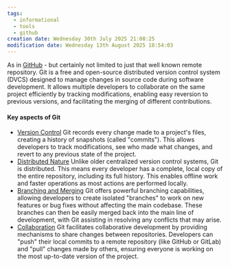 ```yaml
---
tags:
  - informational
  - tools
  - github
creation date: Wednesday 30th July 2025 21:08:25
modification date: Wednesday 13th August 2025 18:54:03
---
```


As in [GitHub](https://github.com) - but certainly not limited to just that well known remote repository.  Git is a free and open-source distributed version control system (DVCS) designed to manage changes in source code during software development. It allows multiple developers to collaborate on the same project efficiently by tracking modifications, enabling easy reversion to previous versions, and facilitating the merging of different contributions.

#### Key aspects of Git
- [ Version Control](https://www.google.com/search?num=10&newwindow=1&cs=1&sca_esv=04212f82de24ae4c&sxsrf=AE3TifNIU-Ouy-9L8vfGuJX86i2E-_vemQ%3A1753233843968&q=Version+Control&sa=X&ved=2ahUKEwis_4mD6dGOAxXyBzQIHURbOyMQxccNegQIEBAD&mstk=AUtExfBnmKLeeI9A3VpAOr971Ek-FCEmvCX6qe5qUSnnHIXTOBWkun7-AYGqgg3NskPF98uExQ8XuicDiA_WlE_t5XP4owg-jpMLVXHvM2dfvUhJRy1FRhnV9lSxOOnmnyiPnQuxsg00bOw1xLesKxMB-bmcMhKhQ4tgJkgvqNnmkmQXMoM&csui=3)
    Git records every change made to a project's files, creating a history of snapshots (called "commits"). This allows developers to track modifications, see who made what changes, and revert to any previous state of the project.
- [Distributed Nature](https://www.google.com/search?num=10&newwindow=1&cs=1&sca_esv=04212f82de24ae4c&sxsrf=AE3TifNIU-Ouy-9L8vfGuJX86i2E-_vemQ%3A1753233843968&q=Distributed+Nature&sa=X&ved=2ahUKEwis_4mD6dGOAxXyBzQIHURbOyMQxccNegQIFBAD&mstk=AUtExfBnmKLeeI9A3VpAOr971Ek-FCEmvCX6qe5qUSnnHIXTOBWkun7-AYGqgg3NskPF98uExQ8XuicDiA_WlE_t5XP4owg-jpMLVXHvM2dfvUhJRy1FRhnV9lSxOOnmnyiPnQuxsg00bOw1xLesKxMB-bmcMhKhQ4tgJkgvqNnmkmQXMoM&csui=3)
    Unlike older centralized version control systems, Git is distributed. This means every developer has a complete, local copy of the entire repository, including its full history. This enables offline work and faster operations as most actions are performed locally.
- [Branching and Merging](https://www.google.com/search?num=10&newwindow=1&cs=1&sca_esv=04212f82de24ae4c&sxsrf=AE3TifNIU-Ouy-9L8vfGuJX86i2E-_vemQ%3A1753233843968&q=Branching+and+Merging&sa=X&ved=2ahUKEwis_4mD6dGOAxXyBzQIHURbOyMQxccNegQIFhAD&mstk=AUtExfBnmKLeeI9A3VpAOr971Ek-FCEmvCX6qe5qUSnnHIXTOBWkun7-AYGqgg3NskPF98uExQ8XuicDiA_WlE_t5XP4owg-jpMLVXHvM2dfvUhJRy1FRhnV9lSxOOnmnyiPnQuxsg00bOw1xLesKxMB-bmcMhKhQ4tgJkgvqNnmkmQXMoM&csui=3)
    Git offers powerful branching capabilities, allowing developers to create isolated "branches" to work on new features or bug fixes without affecting the main codebase. These branches can then be easily merged back into the main line of development, with Git assisting in resolving any conflicts that may arise.
- [Collaboration](https://www.google.com/search?num=10&newwindow=1&cs=1&sca_esv=04212f82de24ae4c&sxsrf=AE3TifNIU-Ouy-9L8vfGuJX86i2E-_vemQ%3A1753233843968&q=Collaboration&sa=X&ved=2ahUKEwis_4mD6dGOAxXyBzQIHURbOyMQxccNegQIFRAD&mstk=AUtExfBnmKLeeI9A3VpAOr971Ek-FCEmvCX6qe5qUSnnHIXTOBWkun7-AYGqgg3NskPF98uExQ8XuicDiA_WlE_t5XP4owg-jpMLVXHvM2dfvUhJRy1FRhnV9lSxOOnmnyiPnQuxsg00bOw1xLesKxMB-bmcMhKhQ4tgJkgvqNnmkmQXMoM&csui=3)
    Git facilitates collaborative development by providing mechanisms to share changes between repositories. Developers can "push" their local commits to a remote repository (like GitHub or GitLab) and "pull" changes made by others, ensuring everyone is working on the most up-to-date version of the project.